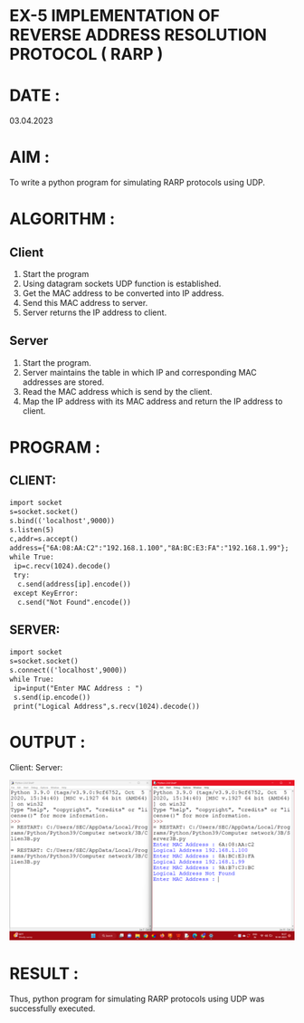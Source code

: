 # EX-5 IMPLEMENTATION OF REVERSE ADDRESS RESOLUTION PROTOCOL ( RARP )

# DATE :

03.04.2023

# AIM :

To write a python program for simulating RARP protocols using UDP.

# ALGORITHM :

## Client
1. Start the program
2. Using datagram sockets UDP function is established.
3. Get the MAC address to be converted into IP address.
4. Send this MAC address to server.
5. Server returns the IP address to client.

## Server
1. Start the program.
2. Server maintains the table in which IP and corresponding MAC addresses are stored.
3. Read the MAC address which is send by the client.
4. Map the IP address with its MAC address and return the IP address to client.

# PROGRAM :

## CLIENT:
```
import socket
s=socket.socket()
s.bind(('localhost',9000))
s.listen(5)
c,addr=s.accept()
address={"6A:08:AA:C2":"192.168.1.100","8A:BC:E3:FA":"192.168.1.99"};
while True:
 ip=c.recv(1024).decode()
 try:
  c.send(address[ip].encode())
 except KeyError:
  c.send("Not Found".encode())
```
## SERVER:
```
import socket
s=socket.socket()
s.connect(('localhost',9000))
while True:
 ip=input("Enter MAC Address : ")
 s.send(ip.encode())
 print("Logical Address",s.recv(1024).decode())
```

# OUTPUT :
Client:      Server:

![](5.png)

# RESULT :

Thus, python program for simulating RARP protocols using UDP was successfully executed.

